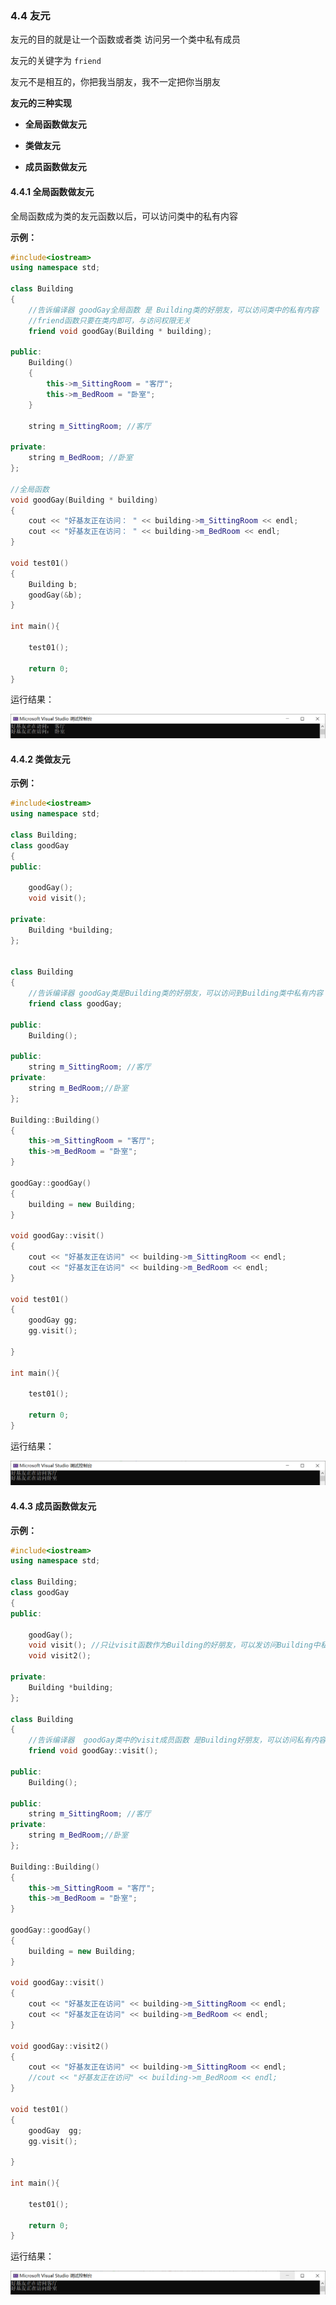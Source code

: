 ### 4.4 友元

友元的目的就是让一个函数或者类 访问另一个类中私有成员

友元的关键字为 `friend`

友元不是相互的，你把我当朋友，我不一定把你当朋友



**友元的三种实现**

-   **全局函数做友元**
-   **类做友元**

-   **成员函数做友元**



#### 4.4.1 全局函数做友元

全局函数成为类的友元函数以后，可以访问类中的私有内容

**示例：**

```cpp
#include<iostream>
using namespace std;

class Building
{
	//告诉编译器 goodGay全局函数 是 Building类的好朋友，可以访问类中的私有内容
    //friend函数只要在类内即可，与访问权限无关
	friend void goodGay(Building * building);

public:
	Building()
	{
		this->m_SittingRoom = "客厅";
		this->m_BedRoom = "卧室";
	}

	string m_SittingRoom; //客厅

private:
	string m_BedRoom; //卧室
};

//全局函数
void goodGay(Building * building)
{
	cout << "好基友正在访问： " << building->m_SittingRoom << endl;
	cout << "好基友正在访问： " << building->m_BedRoom << endl;
}

void test01()
{
	Building b;
	goodGay(&b);
}

int main(){

	test01();

	return 0;
}
```

运行结果：

![img](https://raw.githubusercontent.com/Liuyuuu/tuchuang/master/1634609142450-a39629bf-757d-4f7f-8858-4c26cb1cb1df.png)



#### 4.4.2 类做友元

**示例：**

```cpp
#include<iostream>
using namespace std;

class Building;
class goodGay
{
public:

	goodGay();
	void visit();

private:
	Building *building;
};


class Building
{
	//告诉编译器 goodGay类是Building类的好朋友，可以访问到Building类中私有内容
	friend class goodGay;

public:
	Building();

public:
	string m_SittingRoom; //客厅
private:
	string m_BedRoom;//卧室
};

Building::Building()
{
	this->m_SittingRoom = "客厅";
	this->m_BedRoom = "卧室";
}

goodGay::goodGay()
{
	building = new Building;
}

void goodGay::visit()
{
	cout << "好基友正在访问" << building->m_SittingRoom << endl;
	cout << "好基友正在访问" << building->m_BedRoom << endl;
}

void test01()
{
	goodGay gg;
	gg.visit();

}

int main(){

	test01();

	return 0;
}
```

运行结果：

![img](https://raw.githubusercontent.com/Liuyuuu/tuchuang/master/1634775397266-01aa55b1-c155-4745-9062-b505b0cef4fe.png)



#### 4.4.3 成员函数做友元

**示例：**

```cpp
#include<iostream>
using namespace std;

class Building;
class goodGay
{
public:

	goodGay();
	void visit(); //只让visit函数作为Building的好朋友，可以发访问Building中私有内容
	void visit2(); 

private:
	Building *building;
};

class Building
{
	//告诉编译器  goodGay类中的visit成员函数 是Building好朋友，可以访问私有内容
	friend void goodGay::visit();

public:
	Building();

public:
	string m_SittingRoom; //客厅
private:
	string m_BedRoom;//卧室
};

Building::Building()
{
	this->m_SittingRoom = "客厅";
	this->m_BedRoom = "卧室";
}

goodGay::goodGay()
{
	building = new Building;
}

void goodGay::visit()
{
	cout << "好基友正在访问" << building->m_SittingRoom << endl;
	cout << "好基友正在访问" << building->m_BedRoom << endl;
}

void goodGay::visit2()
{
	cout << "好基友正在访问" << building->m_SittingRoom << endl;
	//cout << "好基友正在访问" << building->m_BedRoom << endl;
}

void test01()
{
	goodGay  gg;
	gg.visit();

}

int main(){
    
	test01();

	return 0;
}
```

运行结果：

![img](https://raw.githubusercontent.com/Liuyuuu/tuchuang/master/1634775516391-4f7c4d83-0673-4181-bc6c-e337fb7b9517.png?token=AMBYD6CS4YNKXZVHWN33WQLBXXLSW)